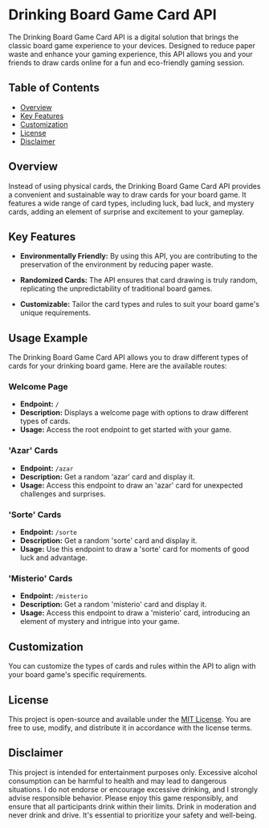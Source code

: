 # Drinking Board Game Card API

The Drinking Board Game Card API is a digital solution that brings the classic board game experience to your devices. Designed to reduce paper waste and enhance your gaming experience, this API allows you and your friends to draw cards online for a fun and eco-friendly gaming session.

## Table of Contents
- [Overview](#overview)
- [Key Features](#key-features)
- [Customization](#customization)
- [License](#license)
- [Disclaimer](#disclaimer)

## Overview

Instead of using physical cards, the Drinking Board Game Card API provides a convenient and sustainable way to draw cards for your board game. It features a wide range of card types, including luck, bad luck, and mystery cards, adding an element of surprise and excitement to your gameplay.

## Key Features

- **Environmentally Friendly:** By using this API, you are contributing to the preservation of the environment by reducing paper waste.

- **Randomized Cards:** The API ensures that card drawing is truly random, replicating the unpredictability of traditional board games.

- **Customizable:** Tailor the card types and rules to suit your board game's unique requirements.

## Usage Example

The Drinking Board Game Card API allows you to draw different types of cards for your drinking board game. Here are the available routes:

### Welcome Page

- **Endpoint:** `/`
- **Description:** Displays a welcome page with options to draw different types of cards.
- **Usage:** Access the root endpoint to get started with your game.

### 'Azar' Cards

- **Endpoint:** `/azar`
- **Description:** Get a random 'azar' card and display it.
- **Usage:** Access this endpoint to draw an 'azar' card for unexpected challenges and surprises.

### 'Sorte' Cards

- **Endpoint:** `/sorte`
- **Description:** Get a random 'sorte' card and display it.
- **Usage:** Use this endpoint to draw a 'sorte' card for moments of good luck and advantage.

### 'Misterio' Cards

- **Endpoint:** `/misterio`
- **Description:** Get a random 'misterio' card and display it.
- **Usage:** Access this endpoint to draw a 'misterio' card, introducing an element of mystery and intrigue into your game.

## Customization

You can customize the types of cards and rules within the API to align with your board game's specific requirements.

## License

This project is open-source and available under the [MIT License](LICENSE.md). You are free to use, modify, and distribute it in accordance with the license terms.

## Disclaimer

This project is intended for entertainment purposes only. Excessive alcohol consumption can be harmful to health and may lead to dangerous situations. I do not endorse or encourage excessive drinking, and I strongly advise responsible behavior. Please enjoy this game responsibly, and ensure that all participants drink within their limits. Drink in moderation and never drink and drive. It's essential to prioritize your safety and well-being.
